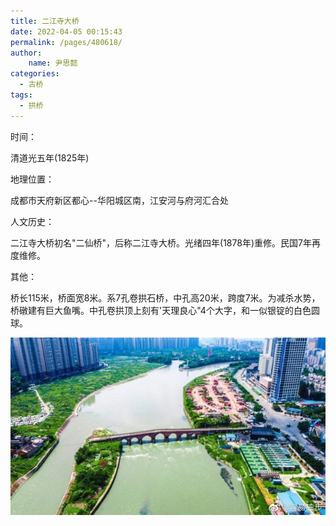 ```yaml
---
title: 二江寺大桥
date: 2022-04-05 00:15:43
permalink: /pages/480618/
author:
    name: 尹思懿
categories:
  - 古桥
tags:
  - 拱桥 
---
```

时间：

清道光五年(1825年)

地理位置：

成都市天府新区都心--华阳城区南，江安河与府河汇合处

人文历史：

二江寺大桥初名"二仙桥"，后称二江寺大桥。光绪四年(1878年)重修。民国7年再度维修。

其他：

桥长115米，桥面宽8米。系7孔卷拱石桥，中孔高20米，跨度7米。为减杀水势，桥礅建有巨大鱼嘴。中孔卷拱顶上刻有'天理良心"4个大字，和一似银锭的白色圆球。

![二江寺大桥](/img/photo/5.jpg)

